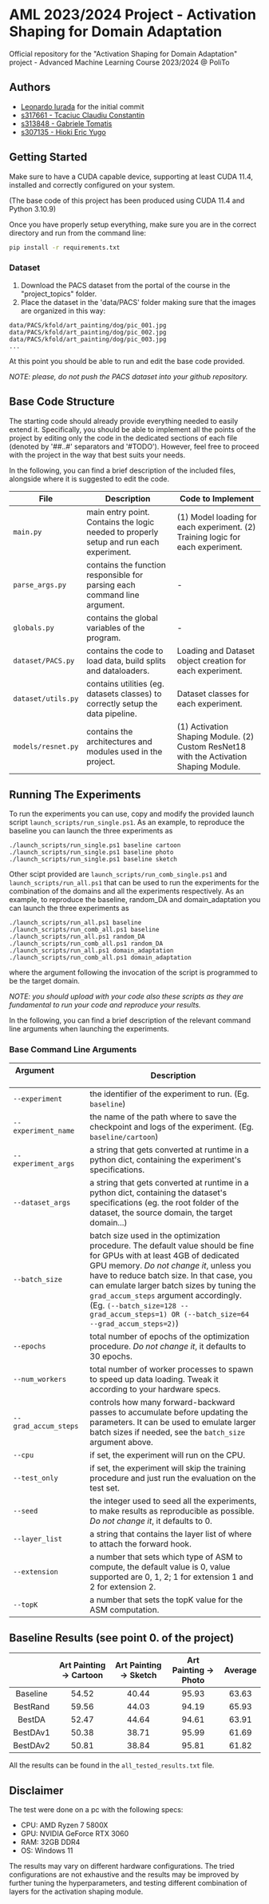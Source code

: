 # AML 2023/2024 Project - Activation Shaping for Domain Adaptation
Official repository for the "Activation Shaping for Domain Adaptation" project - Advanced Machine Learning Course 2023/2024 @ PoliTo

## Authors
- [Leonardo Iurada](https://github.com/iurada/Activation-Shaping-AML) for the initial commit
- [s317661 - Tcaciuc Claudiu Constantin](https://github.com/ClaudiuTcaciuc)
- [s313848 - Gabriele Tomatis](https://github.com/GabriTom)
- [s307135 - Hioki Eric Yugo](https://github.com/eYugo)

## Getting Started
Make sure to have a CUDA capable device, supporting at least CUDA 11.4, installed and correctly configured on your system. 

(The base code of this project has been produced using CUDA 11.4 and Python 3.10.9)

Once you have properly setup everything, make sure you are in the correct directory and run from the command line:
```bash
pip install -r requirements.txt
```

### Dataset
1. Download the PACS dataset from the portal of the course in the "project_topics" folder.
2. Place the dataset in the 'data/PACS' folder making sure that the images are organized in this way:
```
data/PACS/kfold/art_painting/dog/pic_001.jpg
data/PACS/kfold/art_painting/dog/pic_002.jpg
data/PACS/kfold/art_painting/dog/pic_003.jpg
...
```

At this point you should be able to run and edit the base code provided.

*NOTE: please, do not push the PACS dataset into your github repository.*

## Base Code Structure
The starting code should already provide everything needed to easily extend it. Specifically, you should be able to implement all the points of the project by 
editing only the code in the dedicated sections of each file (denoted by '##..#' separators and '#TODO'). However, feel free to proceed with the project in the way that best suits your needs.

In the following, you can find a brief description of the included files, alongside where it is suggested to edit the code.

| File | Description | Code to Implement |
| ---- | ----------- | ----------------- |
| `main.py` | main entry point. Contains the logic needed to properly setup and run each experiment. | (1) Model loading for each experiment. (2) Training logic for each experiment. |
| `parse_args.py` | contains the function responsible for parsing each command line argument. | - |
| `globals.py` | contains the global variables of the program. | - |
| `dataset/PACS.py` | contains the code to load data, build splits and dataloaders. | Loading and Dataset object creation for each experiment. |
| `dataset/utils.py` | contains utilities (eg. datasets classes) to correctly setup the data pipeline. | Dataset classes for each experiment. |
| `models/resnet.py` | contains the architectures and modules used in the project. | (1) Activation Shaping Module. (2) Custom ResNet18 with the Activation Shaping Module. |

## Running The Experiments
To run the experiments you can use, copy and modify the provided launch script `launch_scripts/run_single.ps1`.
As an example, to reproduce the baseline you can launch the three experiments as
```
./launch_scripts/run_single.ps1 baseline cartoon
./launch_scripts/run_single.ps1 baseline photo
./launch_scripts/run_single.ps1 baseline sketch
```
Other scipt provided are `launch_scripts/run_comb_single.ps1` and `launch_scripts/run_all.ps1` that can be used to run the experiments for the combination of the domains and all the experiments respectively. As an example, to reproduce the baseline, random_DA and domain_adaptation you can launch the three experiments as
```
./launch_scripts/run_all.ps1 baseline
./launch_scripts/run_comb_all.ps1 baseline
./launch_scripts/run_all.ps1 random_DA
./launch_scripts/run_comb_all.ps1 random_DA
./launch_scripts/run_all.ps1 domain_adaptation
./launch_scripts/run_comb_all.ps1 domain_adaptation
```
where the argument following the invocation of the script is programmed to be the target domain.

*NOTE: you should upload with your code also these scripts as they are fundamental to run your code and reproduce your results.*

In the following, you can find a brief description of the relevant command line arguments when launching the experiments.

### Base Command Line Arguments
| Argument &nbsp; &nbsp; &nbsp; &nbsp; &nbsp; &nbsp; &nbsp; &nbsp; &nbsp; &nbsp; &nbsp; &nbsp; &nbsp; &nbsp; &nbsp; &nbsp; &nbsp;&nbsp; &nbsp;  | Description |
| -------- | ----------- |
| `--experiment` | the identifier of the experiment to run. (Eg. `baseline`) |
| `--experiment_name` | the name of the path where to save the checkpoint and logs of the experiment. (Eg. `baseline/cartoon`) |
| `--experiment_args` | a string that gets converted at runtime in a python dict, containing the experiment's specifications. |
| `--dataset_args` | a string that gets converted at runtime in a python dict, containing the dataset's specifications (eg. the root folder of the dataset, the source domain, the target domain...) |
| `--batch_size` | batch size used in the optimization procedure. The default value should be fine for GPUs with at least 4GB of dedicated GPU memory. *Do not change it*, unless you have to reduce batch size. In that case, you can emulate larger batch sizes by tuning the `grad_accum_steps` argument accordingly. (Eg. `(--batch_size=128 --grad_accum_steps=1) OR (--batch_size=64 --grad_accum_steps=2)`) |
| `--epochs` | total number of epochs of the optimization procedure. *Do not change it*, it defaults to 30 epochs. |
| `--num_workers` | total number of worker processes to spawn to speed up data loading. Tweak it according to your hardware specs. |
| `--grad_accum_steps` | controls how many forward-backward passes to accumulate before updating the parameters. It can be used to emulate larger batch sizes if needed, see the `batch_size` argument above. |
| `--cpu` | if set, the experiment will run on the CPU. |
| `--test_only` | if set, the experiment will skip the training procedure and just run the evaluation on the test set. |
| `--seed` | the integer used to seed all the experiments, to make results as reproducible as possible. *Do not change it*, it defaults to 0. |
| `--layer_list` | a string that contains the layer list of where to attach the forward hook. |
| `--extension` | a number that sets which type of ASM to compute, the default value is 0, value supported are 0, 1, 2; 1 for extension 1 and 2 for extension 2. |
| `--topK` | a number that sets the topK value for the ASM computation. |

## Baseline Results (see point 0. of the project)
|          | Art Painting &#8594; Cartoon | Art Painting &#8594; Sketch | Art Painting &#8594; Photo | Average |
| :------: | :--------------------------: | :-------------------------: | :------------------------: | :-----: |
| Baseline |            54.52             |             40.44           |            95.93           |  63.63  |
| BestRand |            59.56             |             44.03           |            94.19           |  65.93  |
|  BestDA  |            52.47             |             44.64           |            94.61           |  63.91  |
| BestDAv1 |            50.38             |             38.71           |            95.99           |  61.69  |
| BestDAv2 |            50.81             |             38.84           |            95.81           |  61.82  |

All the results can be found in the `all_tested_results.txt` file.

## Disclaimer
The test were done on a pc with the following specs:
- CPU: AMD Ryzen 7 5800X
- GPU: NVIDIA GeForce RTX 3060
- RAM: 32GB DDR4
- OS: Windows 11

The results may vary on different hardware configurations. The tried configurations are not exhaustive and the results may be improved by further tuning the hyperparameters, and testing different combination of layers for the activation shaping module.

